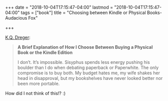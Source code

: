 +++
date = "2018-10-04T17:15:47-04:00"
lastmod = "2018-10-04T17:15:47-04:00"
tags = ["book"]
title = "Choosing between Kindle or Physical Books- Audacious Fox"

+++

<a href="https://audaciousfox.net/2018/physical-or-kindle" class="u-like-of" rel="like-of">K.Q. Dreger</a>:

> **A Brief Explanation of How I Choose Between Buying a Physical Book or the Kindle Edition**
> 
> I don’t. It’s impossible. Sisyphus spends less energy pushing his boulder than I do when debating paperback or Paperwhite. The only compromise is to buy both. My budget hates me, my wife shakes her head in disapproval, but my bookshelves have never looked better nor been more portable.

How did I not think of this!? :)

